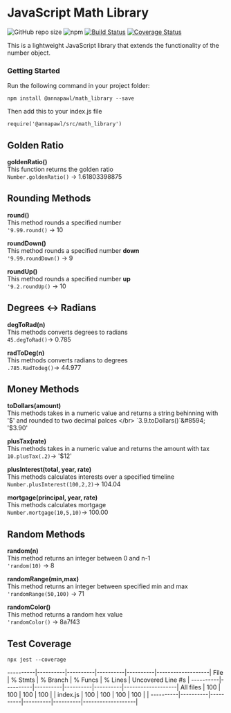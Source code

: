 # JavaScript Math Library 
![GitHub repo size](https://img.shields.io/github/repo-size/AnniePawl/JS-Math-Library?style=flat-square)
![npm](https://img.shields.io/npm/v/@annapawl/math_library?style=flat-square)
[![Build Status](https://travis-ci.com/AnniePawl/JS-Math-Library.svg?branch=master)](https://travis-ci.com/AnniePawl/JS-Math-Library)
[![Coverage Status](https://coveralls.io/repos/github/AnniePawl/JS-Math-Library/badge.svg?branch=master)](https://coveralls.io/github/AnniePawl/JS-Math-Library?branch=master)
</br>

This is a lightweight JavaScript library that extends the functionality of the number object. </br>

### Getting Started
Run the following command in your project folder: <br/>
```
npm install @annapawl/math_library --save
``` 
Then add this to your index.js file <br/>
```
require('@annapawl/src/math_library')
```

## Golden Ratio 
**goldenRatio()** </br>
This function returns the golden ratio</br>
`Number.goldenRatio()` &#8594; 1.61803398875

## Rounding Methods
**round()** </br>
This method rounds a specified number</br> 
`'9.99.round()` &#8594; 10

**roundDown()** </br>
This method rounds a specified number **down**</br> 
`'9.99.roundDown()` &#8594; 9

**roundUp()** </br>
This method rounds a specified number **up**</br> 
`'9.2.roundUp()` &#8594; 10

## Degrees ↔ Radians 
**degToRad(n)** </br> 
This methods converts degrees to radians </br>
`45.degToRad()`&#8594; 0.785

**radToDeg(n)** </br> 
This methods converts radians to degrees </br>
`.785.RadTodeg()`&#8594; 44.977

## Money Methods
**toDollars(amount)** </br> 
This methods takes in a numeric value and returns a string behinning with '$' and rounded to two decimal palces </br>
`3.9.toDollars()`&#8594; '$3.90' 

**plusTax(rate)** </br> 
This methods takes in a numeric value and returns the amount with tax </br>
`10.plusTax(.2)`&#8594; '$12' 

**plusInterest(total, year, rate)** </br> 
This methods calculates interests over a specified timeline </br>
`Number.plusInterest(100,2,2)`&#8594; 104.04 

**mortgage(principal, year, rate)** </br> 
This methods calculates mortgage </br>
`Number.mortgage(10,5,10)`&#8594; 100.00

## Random Methods
**random(n)** </br> 
This method returns an integer between 0 and n-1 </br> 
`'random(10)` &#8594; 8

**randomRange(min,max)** </br> 
This method returns an integer between specified min and max </br> 
`'randomRange(50,100)` &#8594; 71

**randomColor()** </br> 
This method returns a random hex value </br> 
`'randomColor()` &#8594; 8a7f43


## Test Coverage 
```
npx jest --coverage
```
----------|----------|----------|----------|----------|-------------------|
File      |  % Stmts | % Branch |  % Funcs |  % Lines | Uncovered Line #s |
----------|----------|----------|----------|----------|-------------------|
All files |      100 |      100 |      100 |      100 |                   |
 index.js |      100 |      100 |      100 |      100 |                   |
----------|----------|----------|----------|----------|-------------------|

